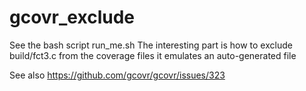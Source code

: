 # gcovr_exclude

See the bash script run_me.sh
The interesting part is how to exclude build/fct3.c from the coverage files
it emulates an auto-generated file

See  also https://github.com/gcovr/gcovr/issues/323
